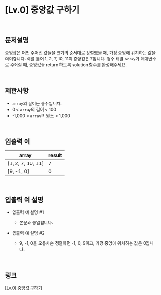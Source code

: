 # [Lv.0] 중앙값 구하기

<br>

## 문제설명
중앙값은 어떤 주어진 값들을 크기의 순서대로 정렬했을 때, 가장 중앙에 위치하는 값을 의미합니다. 예를 들어 1, 2, 7, 10, 11의 중앙값은 7입니다. 정수 배열 `array`가 매개변수로 주어질 때, 중앙값을 return 하도록 solution 함수를 완성해주세요.

<br>

## 제한사항
- `array`의 길이는 홀수입니다.
- 0 < `array`의 길이 < 100
- -1,000 < `array`의 원소 < 1,000

<br>

## 입출력 예
| array | result |
|---|---|
| [1, 2, 7, 10, 11] | 7 |
| [9, -1, 0] | 0 |

<br>

## 입출력 예 설명
- 입출력 예 설명 #1
    - 본문과 동일합니다.

- 입출력 예 설명 #2
    - 9, -1, 0을 오름차순 정렬하면 -1, 0, 9이고, 가장 중앙에 위치하는 값은 0입니다.

<br>

## 링크
[[Lv.0] 중앙값 구하기](https://school.programmers.co.kr/learn/courses/30/lessons/120811)
